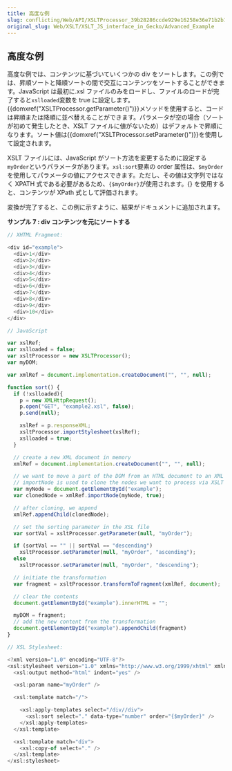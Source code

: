 ```yaml
---
title: 高度な例
slug: conflicting/Web/API/XSLTProcessor_39b28286ccde929e16258e36e71b2b15
original_slug: Web/XSLT/XSLT_JS_interface_in_Gecko/Advanced_Example
---
```


## 高度な例

高度な例では、コンテンツに基づいていくつかの div をソートします。この例では、昇順ソートと降順ソートの間で交互にコンテンツをソートすることができます。JavaScript は最初に.xsl ファイルのみをロードし、ファイルのロードが完了すると`xslloaded`変数を true に設定します。{{domxref("XSLTProcessor.getParameter()")}}メソッドを使用すると、コードは昇順または降順に並べ替えることができます。パラメータが空の場合（ソートが初めて発生したとき、XSLT ファイルに値がないため）はデフォルトで昇順になります。ソート値は{{domxref("XSLTProcessor.setParameter()")}}を使用して設定されます。

XSLT ファイルには、JavaScript がソート方法を変更するために設定する`myOrder`というパラメータがあります。`xsl:sort`要素の order 属性は、`$myOrder`を使用してパラメータの値にアクセスできます。ただし、その値は文字列ではなく XPATH 式である必要があるため、`{$myOrder}`が使用されます。{} を使用すると、コンテンツが XPath 式として評価されます。

変換が完了すると、この例に示すように、結果がドキュメントに追加されます。

**サンプル 7 : div コンテンツを元にソートする**

```js
// XHTML Fragment:

<div id="example">
  <div>1</div>
  <div>2</div>
  <div>3</div>
  <div>4</div>
  <div>5</div>
  <div>6</div>
  <div>7</div>
  <div>8</div>
  <div>9</div>
  <div>10</div>
</div>

// JavaScript

var xslRef;
var xslloaded = false;
var xsltProcessor = new XSLTProcessor();
var myDOM;

var xmlRef = document.implementation.createDocument("", "", null);

function sort() {
  if (!xslloaded){
    p = new XMLHttpRequest();
    p.open("GET", "example2.xsl", false);
    p.send(null);

    xslRef = p.responseXML;
    xsltProcessor.importStylesheet(xslRef);
    xslloaded = true;
  }

  // create a new XML document in memory
  xmlRef = document.implementation.createDocument("", "", null);

  // we want to move a part of the DOM from an HTML document to an XML document.
  // importNode is used to clone the nodes we want to process via XSLT - true makes it do a deep clone
  var myNode = document.getElementById("example");
  var clonedNode = xmlRef.importNode(myNode, true);

  // after cloning, we append
  xmlRef.appendChild(clonedNode);

  // set the sorting parameter in the XSL file
  var sortVal = xsltProcessor.getParameter(null, "myOrder");

  if (sortVal == "" || sortVal == "descending")
    xsltProcessor.setParameter(null, "myOrder", "ascending");
  else
    xsltProcessor.setParameter(null, "myOrder", "descending");

  // initiate the transformation
  var fragment = xsltProcessor.transformToFragment(xmlRef, document);

  // clear the contents
  document.getElementById("example").innerHTML = "";

  myDOM = fragment;
  // add the new content from the transformation
  document.getElementById("example").appendChild(fragment)
}

// XSL Stylesheet:

<?xml version="1.0" encoding="UTF-8"?>
<xsl:stylesheet version="1.0" xmlns="http://www.w3.org/1999/xhtml" xmlns:html="http://www.w3.org/1999/xhtml" xmlns:xsl="http://www.w3.org/1999/XSL/Transform">
  <xsl:output method="html" indent="yes" />

  <xsl:param name="myOrder" />

  <xsl:template match="/">

    <xsl:apply-templates select="/div//div">
      <xsl:sort select="." data-type="number" order="{$myOrder}" />
    </xsl:apply-templates>
  </xsl:template>

  <xsl:template match="div">
    <xsl:copy-of select="." />
  </xsl:template>
</xsl:stylesheet>
```

